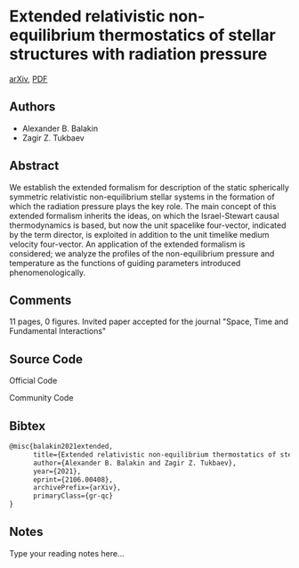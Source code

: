 
# Extended relativistic non-equilibrium thermostatics of stellar structures with radiation pressure

[arXiv](https://arxiv.org/abs/2106.0408), [PDF](https://arxiv.org/pdf/2106.0408.pdf)

## Authors

- Alexander B. Balakin
- Zagir Z. Tukbaev

## Abstract

We establish the extended formalism for description of the static spherically symmetric relativistic non-equilibrium stellar systems in the formation of which the radiation pressure plays the key role. The main concept of this extended formalism inherits the ideas, on which the Israel-Stewart causal thermodynamics is based, but now the unit spacelike four-vector, indicated by the term director, is exploited in addition to the unit timelike medium velocity four-vector. An application of the extended formalism is considered; we analyze the profiles of the non-equilibrium pressure and temperature as the functions of guiding parameters introduced phenomenologically.

## Comments

11 pages, 0 figures. Invited paper accepted for the journal "Space, Time and Fundamental Interactions"

## Source Code

Official Code



Community Code



## Bibtex

```tex
@misc{balakin2021extended,
      title={Extended relativistic non-equilibrium thermostatics of stellar structures with radiation pressure}, 
      author={Alexander B. Balakin and Zagir Z. Tukbaev},
      year={2021},
      eprint={2106.00408},
      archivePrefix={arXiv},
      primaryClass={gr-qc}
}
```

## Notes

Type your reading notes here...

